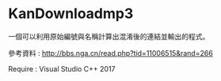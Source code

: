 # KanDownloadmp3
一個可以利用原始編號與名稱計算出混淆後的連結並輸出的程式。

參考資料 : http://bbs.nga.cn/read.php?tid=11006515&rand=266

Require : Visual Studio C++ 2017
